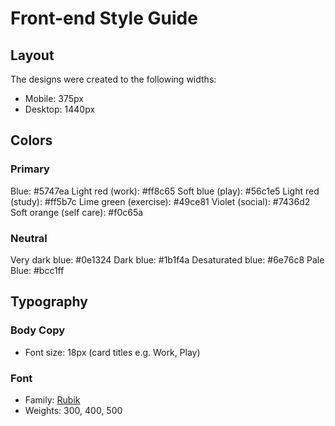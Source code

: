 # Front-end Style Guide

## Layout

The designs were created to the following widths:

- Mobile: 375px
- Desktop: 1440px

## Colors

### Primary

Blue: #5747ea
Light red (work): #ff8c65
Soft blue (play): #56c1e5
Light red (study): #ff5b7c
Lime green (exercise): #49ce81
Violet (social): #7436d2
Soft orange (self care): #f0c65a

### Neutral

Very dark blue: #0e1324
Dark blue: #1b1f4a
Desaturated blue: #6e76c8
Pale Blue: #bcc1ff 

## Typography

### Body Copy

- Font size: 18px (card titles e.g. Work, Play)

### Font

- Family: [Rubik](https://fonts.google.com/specimen/Rubik)
- Weights: 300, 400, 500
